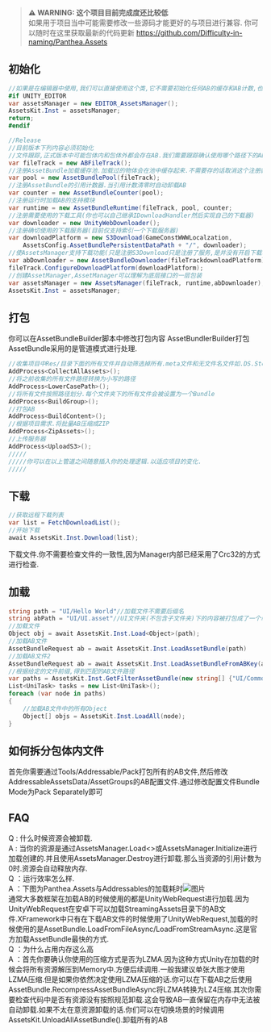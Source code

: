 > **⚠ WARNING: 这个项目目前完成度还比较低**  
> 如果用于项目当中可能需要修改一些源码才能更好的与项目进行兼容.
> 你可以随时在这里获取最新的代码更新 https://github.com/Difficulty-in-naming/Panthea.Assets

## **初始化**
```c#
//如果是在编辑器中使用,我们可以直接使用这个类,它不需要初始化任何AB的缓存和AB计数,也不需要任何下载功能
#if UNITY_EDITOR
var assetsManager = new EDITOR_AssetsManager();
AssetsKit.Inst = assetsManager;
return;
#endif

//Release
//目前版本下列内容必须初始化
//文件跟踪,正式版本中可能包体内和包体外都会存在AB.我们需要跟踪确认使用哪个路径下的AB
var fileTrack = new ABFileTrack();
//注册AssetBundle加载缓存池.加载过的物体会在池中缓存起来.不需要存的话取消这个注册就好
var pool = new AssetBundlePool(fileTrack);
//注册AssetBundle的引用计数器.当引用计数清零时自动卸载AB
var counter = new AssetBundleCounter(pool);
//注册运行时加载AB的支持模块
var runtime = new AssetBundleRuntime(fileTrack, pool, counter;
//注册需要使用的下载工具(你也可以自己继承IDownloadHandler然后实现自己的下载器)
var downloader = new UnityWebDownloader();
//注册确切使用的下载服务器(目前仅支持索引一个下载服务器)
var downloadPlatform = new S3Download(GameConstWWWLocalzation,
    AssetsConfig.AssetBundlePersistentDataPath + "/", downloader);
//使AssetsManager支持下载功能(只是注册S3Download只是注册了服务,是并没有开启下载功能)
var abDownloader = new AssetBundleDownloader(fileTrackdownloadPlatform);
fileTrack.ConfigureDownloadPlatform(downloadPlatform);
//创建AssetManager,AssetManager可以理解为底层接口的一层包装
var assetsManager = new AssetsManager(fileTrack, runtime,abDownloader);
AssetsKit.Inst = assetsManager;
```

## **打包** ##
你可以在AssetBundleBuilder脚本中修改打包内容
AssetBundlerBuilder打包AssetBundle采用的是管道模式进行处理.
```c#
//收集项目中Res/目录下面的所有文件并自动筛选掉所有.meta文件和无文件名文件如.DS.Store等非法文件
AddProcess<CollectAllAssets>();
//将之前收集的所有文件路径转换为小写的路径
AddProcess<LowerCasePath>();
//将所有文件按照路径划分.每个文件夹下的所有文件会被设置为一个Bundle
AddProcess<BuildGroup>();
//打包AB
AddProcess<BuildContent>();
//根据项目需求.将批量AB压缩成ZIP
AddProcess<ZipAssets>();
//上传服务器
AddProcess<UploadS3>();
/////
/////你可以在以上管道之间随意插入你的处理逻辑.以适应项目的变化.
/////
```

## **下载**
```c#
//获取远程下载列表
var list = FetchDownloadList();
//开始下载
await AssetsKit.Inst.Download(list);
```
下载文件.你不需要检查文件的一致性,因为Manager内部已经采用了Crc32的方式进行检查.

## **加载** ##
```c#
string path = "UI/Hello World"//加载文件不需要后缀名
string abPath = "UI/UI.asset"//UI文件夹(不包含子文件夹)下的内容被打包成了一个单独的AB文件
//加载文件
Object obj = await AssetsKit.Inst.Load<Object>(path);
//加载AB文件
AssetBundleRequest ab = await AssetsKit.Inst.LoadAssetBundle(path)
//加载AB文件2
AssetBundleRequest ab = await AssetsKit.Inst.LoadAssetBundleFromABKey(abPath);
//根据给定的文件前缀,得到匹配的AB文件路径
var paths = AssetsKit.Inst.GetFilterAssetBundle(new string[] {"UI/Common","UI/Main Panel","Model","Sound"});
List<UniTask> tasks = new List<UniTask>(); 
foreach (var node in paths)
{
    //加载AB文件中的所有Object
    Object[] objs = AssetsKit.Inst.LoadAll(node);
}
```

## **如何拆分包体内文件**
首先你需要通过Tools/Addressable/Pack打包所有的AB文件,然后修改AddressableAssetsData/AssetGroups的AB配置文件.通过修改配置文件Bundle Mode为Pack Separately即可

## **FAQ**
Q : 什么时候资源会被卸载.  
A : 当你的资源是通过AssetsManager.Load<>或AssetsManager.Initialize进行加载创建的.并且使用AssetsManager.Destroy进行卸载.那么当资源的引用计数为0时.资源会自动释放内存.  
Q ：运行效率怎么样.  
A ：下图为Panthea.Assets与Addressables的加载耗时![图片](https://github.com/Noname-Studio/XFramework/blob/master/Docs/pic/XFrameworkResourcesLoadPerformance.png)  
通常大多数框架在加载AB的时候使用的都是UnityWebRequest进行加载.因为UnityWebRequest在安卓下可以加载StreamingAssets目录下的AB文件.XFramework中只有在下载AB文件的时候使用了UnityWebRequest,加载的时候使用的是AssetBundle.LoadFromFileAsync/LoadFromStreamAsync.这是官方加载AssetBundle最快的方式.  
Q ：为什么占用内存这么高  
A ：首先你要确认你使用的压缩方式是否为LZMA.因为这种方式Unity在加载的时候会将所有资源解压到Memory中.方便后续调用.一般我建议单张大图才使用LZMA压缩.但是如果你依然决定使用LZMA压缩的话.你可以在下载AB之后使用AssetBundle.RecompressAssetBundleAsync将LZMA转换为LZ4压缩.其次你需要检查代码中是否有资源没有按照规范卸载.这会导致AB一直保留在内存中无法被自动卸载.如果不太在意资源卸载的话.你们可以在切换场景的时候调用AssetsKit.UnloadAllAssetBundle().卸载所有的AB


